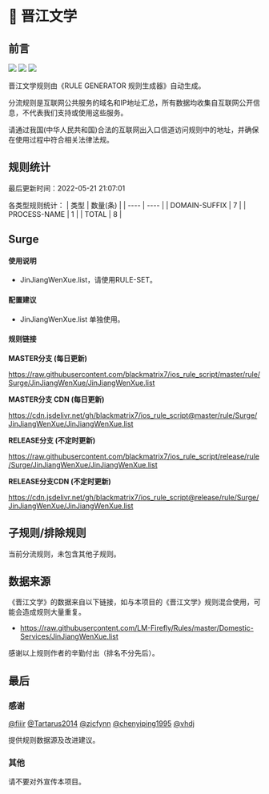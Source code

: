 # 🧸 晋江文学

## 前言

![](https://shields.io/badge/-移除重复规则-ff69b4) ![](https://shields.io/badge/-DOMAIN与DOMAIN--SUFFIX合并-green) ![](https://shields.io/badge/-IP--CIDR(6)合并-blueviolet) 

晋江文学规则由《RULE GENERATOR 规则生成器》自动生成。

分流规则是互联网公共服务的域名和IP地址汇总，所有数据均收集自互联网公开信息，不代表我们支持或使用这些服务。

请通过我国(中华人民共和国)合法的互联网出入口信道访问规则中的地址，并确保在使用过程中符合相关法律法规。

## 规则统计

最后更新时间：2022-05-21 21:07:01

各类型规则统计：
| 类型 | 数量(条)  | 
| ---- | ----  |
| DOMAIN-SUFFIX | 7  | 
| PROCESS-NAME | 1  | 
| TOTAL | 8  | 


## Surge 

#### 使用说明
- JinJiangWenXue.list，请使用RULE-SET。

#### 配置建议
- JinJiangWenXue.list 单独使用。

#### 规则链接
**MASTER分支 (每日更新)**

https://raw.githubusercontent.com/blackmatrix7/ios_rule_script/master/rule/Surge/JinJiangWenXue/JinJiangWenXue.list

**MASTER分支 CDN (每日更新)**

https://cdn.jsdelivr.net/gh/blackmatrix7/ios_rule_script@master/rule/Surge/JinJiangWenXue/JinJiangWenXue.list

**RELEASE分支 (不定时更新)**

https://raw.githubusercontent.com/blackmatrix7/ios_rule_script/release/rule/Surge/JinJiangWenXue/JinJiangWenXue.list

**RELEASE分支CDN (不定时更新)**

https://cdn.jsdelivr.net/gh/blackmatrix7/ios_rule_script@release/rule/Surge/JinJiangWenXue/JinJiangWenXue.list

## 子规则/排除规则


当前分流规则，未包含其他子规则。

## 数据来源

《晋江文学》的数据来自以下链接，如与本项目的《晋江文学》规则混合使用，可能会造成规则大量重复。

- https://raw.githubusercontent.com/LM-Firefly/Rules/master/Domestic-Services/JinJiangWenXue.list


感谢以上规则作者的辛勤付出（排名不分先后）。

## 最后

### 感谢

[@fiiir](https://github.com/fiiir) [@Tartarus2014](https://github.com/Tartarus2014) [@zjcfynn](https://github.com/zjcfynn) [@chenyiping1995](https://github.com/chenyiping1995) [@vhdj](https://github.com/vhdj)

提供规则数据源及改进建议。

### 其他

请不要对外宣传本项目。